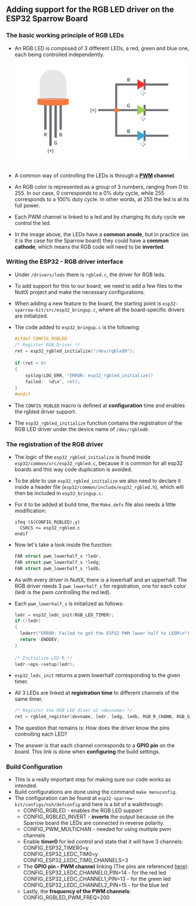 ## Adding support for the RGB LED driver on the ESP32 Sparrow Board  

### The basic working principle of RGB LEDs
- An RGB LED is composed of 3 different LEDs, a red, green and blue one, each being controlled independently.
![image](RGB-LED-Pinout.png)

- A common way of controlling the LEDs is through a **[PWM](https://en.wikipedia.org/wiki/Pulse-width_modulation) channel**.
- An RGB color is represented as a group of 3 numbers, ranging from 0 to 255. In our case, 0 corresponds to a 0% duty cycle, while 255 corresponds to a 100% duty cycle. In other words, at 255 the led is at its full power.
- Each PWM channel is linked to a led and by changing its duty cycle we control the led.
- In the image above, the LEDs have a **common anode**, but in practice (as it is the case for the Sparrow board) they could have a **common cathode**, which means the RGB code will need to be **inverted**.

### Writing the ESP32 - RGB driver interface
- Under ```/drivers/leds``` there is ```rgbled.c```, the driver for RGB leds.
- To add support for this to our board, we need to add a few files to the NuttX project and make the necessary configurations.
- When adding a new feature to the board, the starting point is ```esp32-sparrow-kit/src/esp32_bringup.c```, where all the board-specific drivers are initialized.
- The code added to ```esp32_bringup.c``` is the following:
    ```c
    #ifdef CONFIG_RGBLED
    /* Register RGB Driver */
    ret = esp32_rgbled_initialize("/dev/rgbled0");

    if (ret < 0)
    {
        syslog(LOG_ERR, "ERROR: esp32_rgbled_initialize()
        failed:  %d\n", ret);
    }
    #endif
    ```

- The ```CONFIG_RGBLED``` macro is defined at **configuration** time and enables the rgbled driver support.
- The ```esp32_rgbled_initialize``` function contains the registration of the RGB LED driver under the device name of ```/dev/rgbled0```.

### The registration of the RGB driver
- The logic of the ```esp32_rgbled_initialize``` is found inside ```esp32/common/src/esp32_rgbled.c```, because it is common for all esp32 boards and this way code duplication is avoided.
- To be able to use ```esp32_rgbled_initialize``` we also need to declare it inside a header file (```esp32/common/include/esp32_rgbled.h```), which will then be included in ```esp32_bringup.c```.
- For it to be added at build time, the ```Make.defs``` file also needs a little modification:
    ```
    ifeq ($(CONFIG_RGBLED),y)
      CSRCS += esp32_rgbled.c
    endif
    ```

- Now let's take a look inside the function:
    ```c
    FAR struct pwm_lowerhalf_s *ledr;
    FAR struct pwm_lowerhalf_s *ledg;
    FAR struct pwm_lowerhalf_s *ledb;
    ```
- As with every driver in NuttX, there is a lowerhalf and an upperhalf. The RGB driver needs 3 ```pwm_lowerhalf_s``` for registration, one for each color (ledr is the pwm controlling the red led).
- Each ```pwm_lowerhalf_s``` is initialized as follows:
  ```c
  ledr = esp32_ledc_init(RGB_LED_TIMER);
  if (!ledr)
  {
    lederr("ERROR: Failed to get the ESP32 PWM lower half to LEDR\n");
    return -ENODEV;
  }

  /* Initialize LED R */
  ledr->ops->setup(ledr);
  ```

- ```esp32_ledc_init``` returns a pwm lowerhalf corresponding to the given timer.
- All 3 LEDs are linked at **registration time** to different channels of the same timer.
  ```c
  /* Register the RGB LED diver at <devname> */
  ret = rgbled_register(devname, ledr, ledg, ledb, RGB_R_CHANN, RGB_G_CHANN, RGB_B_CHANN);
  ```
- The question that remains is: How does the driver know the pins controlling each LED?
- The answer is that each channel corresponds to a **GPIO pin** on the board. This link is done when **configuring** the build settings.
  
### Build Configuration
- This is a really important step for making sure our code works as intended.
- Build configurations are done using the command ```make menuconfig```.
- The configuration can be found at ```esp32-sparrow-kit/configs/nsh/defconfig``` and here is a bit of a walkthrough:
  - CONFIG_RGBLED - enables the RGB LED support
  - CONFIG_RGBLED_INVERT - **inverts** the output because on the Sparrow board the LEDs are connected in reverse polarity.
  - CONFIG_PWM_MULTICHAN - needed for using multiple pwm channels
  - Enable **timer0** for led control and state that it will have 3 channels:  
    CONFIG_ESP32_TIMER0=y  
    CONFIG_ESP32_LEDC_TIM0=y  
    CONFIG_ESP32_LEDC_TIM0_CHANNELS=3
  - The **GPIO pin - PWM channel** linking (The pins are referenced [here](https://github.com/dantudose/ESP32-Sparrow-rev2/blob/main/Hardware/schematic.pdf)):    
     CONFIG_ESP32_LEDC_CHANNEL0_PIN=14 - for the red led  
     CONFIG_ESP32_LEDC_CHANNEL1_PIN=13 - for the green led  
     CONFIG_ESP32_LEDC_CHANNEL2_PIN=15 - for the blue led
  - Lastly, the **frequency of the PWM channels**:  
    CONFIG_RGBLED_PWM_FREQ=200
